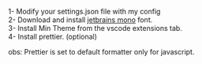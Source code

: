 1- Modify your settings.json file with my config <br>
2- Download and install <a href="https://www.jetbrains.com/lp/mono/">jetbrains mono</a> font. <br>
3- Install Min Theme from the vscode extensions tab.<br>
4- Install prettier. (optional)<br>

obs: Prettier is set to default formatter only for javascript.
